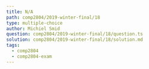 ```yaml
---
title: N/A
path: comp2804/2019-winter-final/18
type: multiple-choice
author: Michiel Smid
question: comp2804/2019-winter-final/18/question.ts
solution: comp2804/2019-winter-final/18/solution.md
tags:
  - comp2804
  - comp2804-exam
---
```

